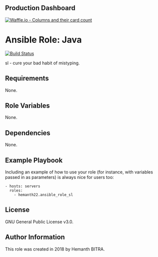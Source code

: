 Production Dashboard
--------------------

[![Waffle.io - Columns and their card count](https://badge.waffle.io/hemanth22/Ansible-role-sl.svg?columns=all)](https://waffle.io/hemanth22/Ansible-role-sl)  

Ansible Role: Java
=========

[![Build Status](https://travis-ci.org/hemanth22/Ansible-role-sl.svg?branch=master)](https://travis-ci.org/hemanth22/Ansible-role-sl)

sl - cure your bad habit of mistyping.

Requirements
------------

None.

Role Variables
--------------

None.

Dependencies
------------

None.

Example Playbook
----------------

Including an example of how to use your role (for instance, with variables passed in as parameters) is always nice for users too:

    - hosts: servers
      roles:
        - hemanth22.ansible_role_sl

License
-------

GNU General Public License v3.0.

Author Information
------------------

This role was created in 2018 by Hemanth BITRA.
